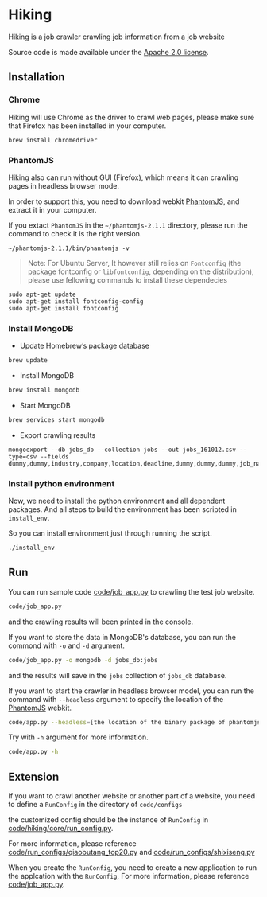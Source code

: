 # Hiking


Hiking is a job crawler crawling job information from a job website


Source code is made available under the [Apache 2.0 license](https://github.com/SeleniumHQ/selenium/blob/master/LICENSE).


## Installation

### Chrome

Hiking will use Chrome as the driver to crawl web pages, please make sure that Firefox has been installed in your computer.

```
brew install chromedriver
```

### PhantomJS

Hiking also can run without GUI (Firefox), which means it can crawling pages in headless browser mode.

In order to support this, you need to download webkit [PhantomJS](http://phantomjs.org/download.html), and extract it in your computer.

If you extact `PhantomJS` in the `~/phantomjs-2.1.1` directory, please run the command to check it is the right version.

```
~/phantomjs-2.1.1/bin/phantomjs -v
```

> Note: For Ubuntu Server, It however still relies on `Fontconfig` (the package fontconfig or `libfontconfig`, depending on the distribution), please use fellowing commands to install these dependecies


```
sudo apt-get update
sudo apt-get install fontconfig-config
sudo apt-get install fontconfig
```


### Install MongoDB

* Update Homebrew’s package database
```sh
brew update
```

* Install MongoDB
```sh
brew install mongodb
```

* Start MongoDB
```sh
brew services start mongodb
```

* Export crawling results
```
mongoexport --db jobs_db --collection jobs --out jobs_161012.csv --type=csv --fields dummy,dummy,industry,company,location,deadline,dummy,dummy,dummy,job_name,url
```


### Install python environment

Now, we need to install the python environment and all dependent packages. And all steps to build the environment has been scripted in `install_env`.

So you can install environment just through running the script.
```sh
./install_env
```


## Run

You can run sample code [code/job_app.py](https://github.com/david-liu/hiking/blob/dev/code/job_app.py) to crawling the test job website.
```sh
code/job_app.py
```
and the crawling results will been printed in the console.

If you want to store the data in MongoDB's database, you can run the commond with `-o` and `-d` argument.
```sh
code/job_app.py -o mongodb -d jobs_db:jobs
```
and the results will save in the `jobs` collection of `jobs_db` database.


If you want to start the crawler in headless browser model, you can run the command with `--headless` argument to specify the location of the [PhantomJS](http://phantomjs.org/) webkit.
```sh
code/app.py --headless=[the location of the binary package of phantomjs]
```

Try with `-h` argument for more information.

```sh
code/app.py -h
```

## Extension

If you want to crawl another website or another part of a website, you need to define a `RunConfig` in the directory of `code/configs`

the customized config should be the instance of `RunConfig` in [code/hiking/core/run_config.py](https://github.com/david-liu/hiking/blob/dev/code/hiking/core/run_config.py).

For more information, please reference [code/run_configs/qiaobutang_top20.py](https://github.com/david-liu/hiking/blob/dev/code/run_configs/qiaobutang_top20.py) and [code/run_configs/shixiseng.py](https://github.com/david-liu/hiking/blob/dev/code/run_configs/shixiseng.py)

When you create the `RunConfig`, you need to create a new application to run the applcation with the  `RunConfig`, For more information, please reference [code/job_app.py](https://github.com/david-liu/hiking/blob/dev/code/job_app.py).
